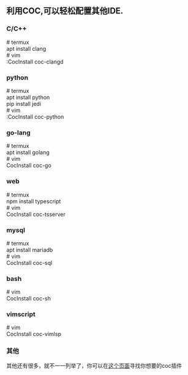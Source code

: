 ## 利用COC,可以轻松配置其他IDE.  
### C/C++
  \# termux  
  apt install clang  
  \# vim  
  :CocInstall coc-clangd  
### python
  \# termux  
  apt install python  
  pip install jedi  
  \# vim  
  :CocInstall coc-python  
### go-lang
  \# termux  
  apt install golang  
  \# vim  
  CocInstall coc-go  
### web
  \# termux  
  npm install typescript  
  \# vim  
  CocInstall coc-tsserver  
### mysql
  \# termux  
  apt install mariadb  
  \# vim  
  CocInstall coc-sql  
### bash
  \# vim  
  CocInstall coc-sh  
### vimscript
  \# vim  
  CocInstall coc-vimlsp  
### 其他
  其他还有很多，就不一一列举了，你可以在[这个页面](https://github.com/neoclide/coc.nvim/wiki/Using-coc-extensions)寻找你想要的coc插件  
